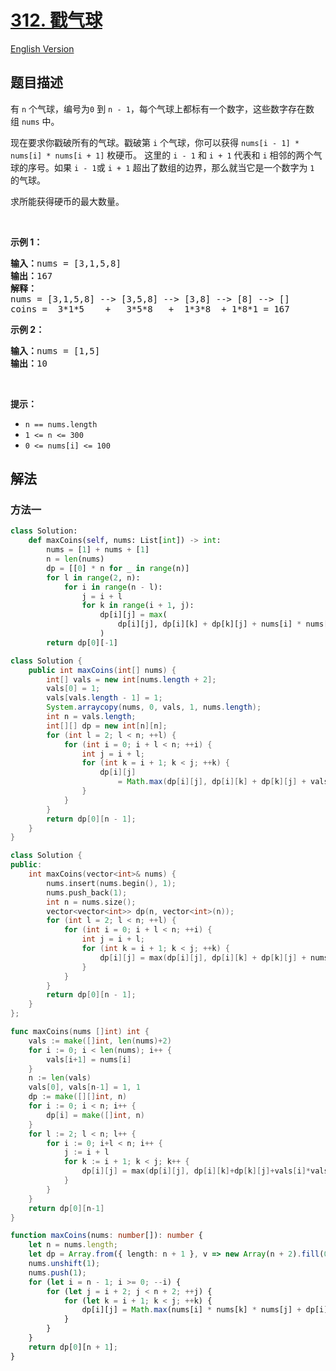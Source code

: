 # [312. 戳气球](https://leetcode.cn/problems/burst-balloons)

[English Version](/solution/0300-0399/0312.Burst%20Balloons/README_EN.md)

## 题目描述

<!-- 这里写题目描述 -->

<p>有 <code>n</code> 个气球，编号为<code>0</code> 到 <code>n - 1</code>，每个气球上都标有一个数字，这些数字存在数组&nbsp;<code>nums</code>&nbsp;中。</p>

<p>现在要求你戳破所有的气球。戳破第 <code>i</code> 个气球，你可以获得&nbsp;<code>nums[i - 1] * nums[i] * nums[i + 1]</code> 枚硬币。&nbsp;这里的 <code>i - 1</code> 和 <code>i + 1</code> 代表和&nbsp;<code>i</code>&nbsp;相邻的两个气球的序号。如果 <code>i - 1</code>或 <code>i + 1</code> 超出了数组的边界，那么就当它是一个数字为 <code>1</code> 的气球。</p>

<p>求所能获得硬币的最大数量。</p>

<p>&nbsp;</p>
<strong>示例 1：</strong>

<pre>
<strong>输入：</strong>nums = [3,1,5,8]
<strong>输出：</strong>167
<strong>解释：</strong>
nums = [3,1,5,8] --&gt; [3,5,8] --&gt; [3,8] --&gt; [8] --&gt; []
coins =  3*1*5    +   3*5*8   +  1*3*8  + 1*8*1 = 167</pre>

<p><strong>示例 2：</strong></p>

<pre>
<strong>输入：</strong>nums = [1,5]
<strong>输出：</strong>10
</pre>

<p>&nbsp;</p>

<p><strong>提示：</strong></p>

<ul>
	<li><code>n == nums.length</code></li>
	<li><code>1 &lt;= n &lt;= 300</code></li>
	<li><code>0 &lt;= nums[i] &lt;= 100</code></li>
</ul>

## 解法

### 方法一

<!-- tabs:start -->

```python
class Solution:
    def maxCoins(self, nums: List[int]) -> int:
        nums = [1] + nums + [1]
        n = len(nums)
        dp = [[0] * n for _ in range(n)]
        for l in range(2, n):
            for i in range(n - l):
                j = i + l
                for k in range(i + 1, j):
                    dp[i][j] = max(
                        dp[i][j], dp[i][k] + dp[k][j] + nums[i] * nums[k] * nums[j]
                    )
        return dp[0][-1]
```

```java
class Solution {
    public int maxCoins(int[] nums) {
        int[] vals = new int[nums.length + 2];
        vals[0] = 1;
        vals[vals.length - 1] = 1;
        System.arraycopy(nums, 0, vals, 1, nums.length);
        int n = vals.length;
        int[][] dp = new int[n][n];
        for (int l = 2; l < n; ++l) {
            for (int i = 0; i + l < n; ++i) {
                int j = i + l;
                for (int k = i + 1; k < j; ++k) {
                    dp[i][j]
                        = Math.max(dp[i][j], dp[i][k] + dp[k][j] + vals[i] * vals[k] * vals[j]);
                }
            }
        }
        return dp[0][n - 1];
    }
}
```

```cpp
class Solution {
public:
    int maxCoins(vector<int>& nums) {
        nums.insert(nums.begin(), 1);
        nums.push_back(1);
        int n = nums.size();
        vector<vector<int>> dp(n, vector<int>(n));
        for (int l = 2; l < n; ++l) {
            for (int i = 0; i + l < n; ++i) {
                int j = i + l;
                for (int k = i + 1; k < j; ++k) {
                    dp[i][j] = max(dp[i][j], dp[i][k] + dp[k][j] + nums[i] * nums[k] * nums[j]);
                }
            }
        }
        return dp[0][n - 1];
    }
};
```

```go
func maxCoins(nums []int) int {
	vals := make([]int, len(nums)+2)
	for i := 0; i < len(nums); i++ {
		vals[i+1] = nums[i]
	}
	n := len(vals)
	vals[0], vals[n-1] = 1, 1
	dp := make([][]int, n)
	for i := 0; i < n; i++ {
		dp[i] = make([]int, n)
	}
	for l := 2; l < n; l++ {
		for i := 0; i+l < n; i++ {
			j := i + l
			for k := i + 1; k < j; k++ {
				dp[i][j] = max(dp[i][j], dp[i][k]+dp[k][j]+vals[i]*vals[k]*vals[j])
			}
		}
	}
	return dp[0][n-1]
}
```

```ts
function maxCoins(nums: number[]): number {
    let n = nums.length;
    let dp = Array.from({ length: n + 1 }, v => new Array(n + 2).fill(0));
    nums.unshift(1);
    nums.push(1);
    for (let i = n - 1; i >= 0; --i) {
        for (let j = i + 2; j < n + 2; ++j) {
            for (let k = i + 1; k < j; ++k) {
                dp[i][j] = Math.max(nums[i] * nums[k] * nums[j] + dp[i][k] + dp[k][j], dp[i][j]);
            }
        }
    }
    return dp[0][n + 1];
}
```

<!-- tabs:end -->

<!-- end -->
